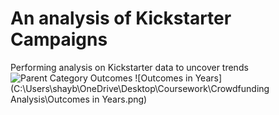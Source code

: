 # An analysis of Kickstarter Campaigns
Performing analysis on Kickstarter data to uncover trends
![Parent Category Outcomes](C:\Users\shayb\OneDrive\Desktop\Coursework\CrowdfundingAnalysis\ParentCategoryOutcomes.png)
![Outcomes in Years](C:\Users\shayb\OneDrive\Desktop\Coursework\Crowdfunding Analysis\Outcomes in Years.png)

